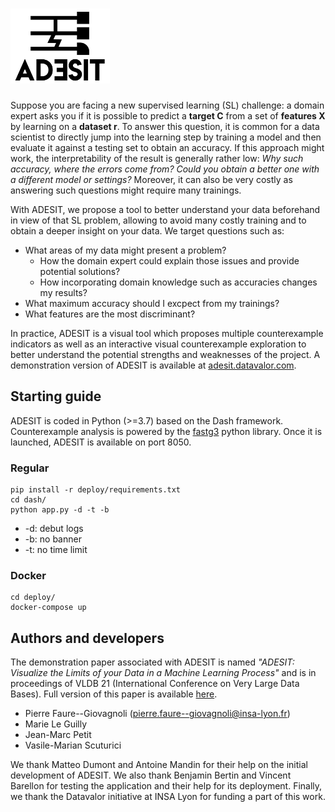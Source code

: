 # <img alt="ADESIT" src="branding/logo_github_dark.png" height="120">

Suppose you are facing a new supervised learning (SL) challenge: a domain expert asks you if it is possible to predict a **target C** from a set of **features X** by learning on a **dataset r**. 
To answer this question, it is common for a data scientist to directly jump into the learning step by training a model and  then evaluate it against a testing set to obtain an accuracy.
If this approach might work, the interpretability of the result is generally rather low: *Why such accuracy, where the errors come from? Could you obtain a better one with a different model or settings?*
Moreover, it can also be very costly as answering such questions might require many trainings.

With ADESIT, we propose a tool to better understand your data beforehand in view of that SL problem, allowing to avoid many costly training and to obtain a deeper insight on your data. We target questions such as:
* What areas of my data might present a problem?
    * How the domain expert could explain those issues and provide potential solutions?
    * How incorporating domain knowledge such as accuracies changes my results?
* What maximum accuracy should I excpect from my trainings?
* What features are the most discriminant?

In practice, ADESIT is a visual tool which proposes multiple counterexample indicators as well as an interactive visual counterexample exploration to better understand the potential strengths and weaknesses of the project. A demonstration version of ADESIT is available at [adesit.datavalor.com](https://adesit.datavalor.com/).

## Starting guide

ADESIT is coded in Python (>=3.7) based on the Dash framework.
Counterexample analysis is powered by the [fastg3](https://github.com/datavalor/fastg3) python library.
Once it is launched, ADESIT is available on port 8050.

### Regular

```
pip install -r deploy/requirements.txt
cd dash/
python app.py -d -t -b
```

* -d: debut logs
* -b: no banner
* -t: no time limit

### Docker

```
cd deploy/
docker-compose up
```

## Authors and developers

The demonstration paper associated with ADESIT is named *"ADESIT: Visualize the Limits of your Data in a Machine Learning Process"* and is in proceedings of VLDB 21 (International Conference on Very Large Data Bases). 
Full version of this paper is available [here](https://pastel.archives-ouvertes.fr/LIRIS/hal-03242380v1).

* Pierre Faure--Giovagnoli (pierre.faure--giovagnoli@insa-lyon.fr)
* Marie Le Guilly
* Jean-Marc Petit
* Vasile-Marian Scuturici

We thank Matteo Dumont and Antoine Mandin for their help on the initial development of ADESIT. We also thank Benjamin Bertin and Vincent Barellon for testing the application and their help for its deployment. Finally, we thank the Datavalor initiative at INSA Lyon for funding a part of this work.
